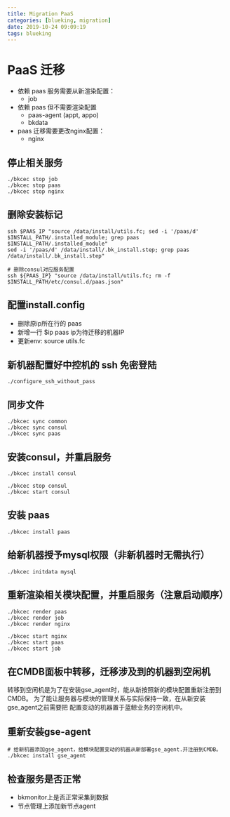 ```yaml
---
title: Migration PaaS
categories: [blueking, migration]
date: 2019-10-24 09:09:19
tags: blueking
---
```

# PaaS 迁移

- 依赖 paas 服务需要从新渲染配置：
  - job
- 依赖 paas 但不需要渲染配置
  - paas-agent (appt, appo)
  - bkdata
- paas 迁移需要更改nginx配置：
  - nginx

## 停止相关服务

    ./bkcec stop job
    ./bkcec stop paas
    ./bkcec stop nginx

## 删除安装标记

    ssh $PAAS_IP "source /data/install/utils.fc; sed -i '/paas/d' $INSTALL_PATH/.installed_module; grep paas $INSTALL_PATH/.installed_module"
    sed -i '/paas/d' /data/install/.bk_install.step; grep paas /data/install/.bk_install.step"

    # 删除consul对应服务配置
    ssh ${PAAS_IP} "source /data/install/utils.fc; rm -f $INSTALL_PATH/etc/consul.d/paas.json"

## 配置install.config

- 删除原ip所在行的 paas
- 新增一行 $ip paas ip为待迁移的机器IP
- 更新env: source utils.fc

## 新机器配置好中控机的 ssh 免密登陆

    ./configure_ssh_without_pass

## 同步文件

    ./bkcec sync common
    ./bkcec sync consul
    ./bkcec sync paas

## 安装consul，并重启服务

    ./bkcec install consul
    
    ./bkcec stop consul
    ./bkcec start consul

## 安装 paas

    ./bkcec install paas

## 给新机器授予mysql权限（非新机器时无需执行）

    ./bkcec initdata mysql

## 重新渲染相关模块配置，并重启服务（注意启动顺序）

    ./bkcec render paas
    ./bkcec render job
    ./bkcec render nginx

    ./bkcec start nginx
    ./bkcec start paas
    ./bkcec start job

## 在CMDB面板中转移，迁移涉及到的机器到空闲机

转移到空闲机是为了在安装gse_agent时，能从新按照新的模块配置重新注册到CMDB。
为了能让服务器与模块的管理关系与实际保持一致，在从新安装gse_agent之前需要把
配置变动的机器置于蓝鲸业务的空闲机中。

## 重新安装gse-agent

    # 给新机器添加gse_agent，给模块配置变动的机器从新部署gse_agent.并注册到CMDB。
    ./bkcec install gse_agent

## 检查服务是否正常

- bkmonitor上是否正常采集到数据
- 节点管理上添加新节点agent
